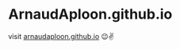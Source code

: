# ArnaudAploon.github.io
visit <a href="https://arnaudaploon.github.io">arnaudaploon.github.io</a> 😉✌
